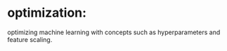 # optimization:

optimizing machine learning with concepts such as hyperparameters and feature scaling.


